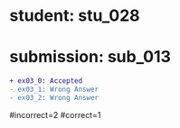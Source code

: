 # student: stu_028
# submission: sub_013

```diff
+ ex03_0: Accepted
- ex03_1: Wrong Answer
- ex03_2: Wrong Answer
```
#incorrect=2
#correct=1
